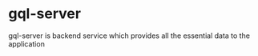# gql-server
gql-server is backend service which provides all the essential data to the application 
